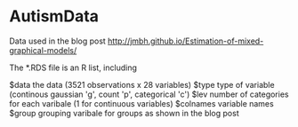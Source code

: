 # AutismData

Data used in the blog post http://jmbh.github.io/Estimation-of-mixed-graphical-models/

The *.RDS file is an R list, including

$data the data (3521 observations x 28 variables)
$type type of variable (continous gaussian 'g', count 'p', categorical 'c')
$lev number of categories for each varibale (1 for continuous variables)
$colnames variable names
$group grouping varibale for groups as shown in the blog post
